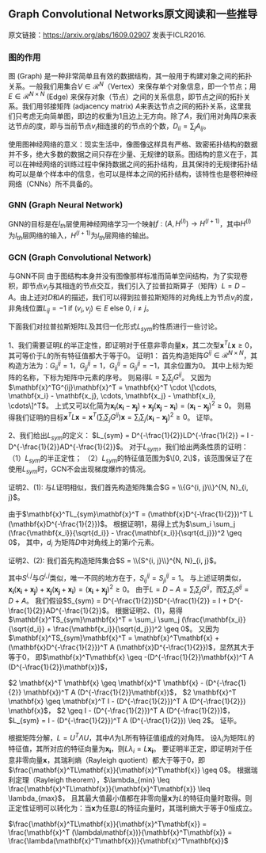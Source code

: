 ## Graph Convolutional Networks原文阅读和一些推导

原文链接：https://arxiv.org/abs/1609.02907 发表于ICLR2016.

<head>
    <script <script type="text/javascript" async
        src="https://cdnjs.cloudflare.com/ajax/libs/mathjax/2.7.1/MathJax.js?config=TeX-AMS-MML_HTMLorMML">
    </script>
    <script type="text/x-mathjax-config">
        MathJax.Hub.Config({
            tex2jax: {
            skipTags: ['script', 'noscript', 'style', 'textarea', 'pre'],
            inlineMath: [['$','$']]
            }
        });
    </script>
</head>

### 图的作用

图 (Graph) 是一种非常简单且有效的数据结构，其一般用于构建对象之间的拓扑关系。一般我们用集合$V \in \mathcal{R}^{N}$（Vertex）来保存单个对象信息，即一个节点；用$E \in \mathcal{R}^{N \times N}$ (Edge) 来保存对象（节点）之间的关系信息，即节点之间的拓扑关系。我们用邻接矩阵 (adjacency matrix) $A$来表达节点之间的拓扑关系，这里我们只考虑无向简单图，即边的权重为1且边上无方向。除了$A$，我们用对角阵$D$来表达节点的度，即与当前节点$v_i$相连接的的节点的个数，$D_{ii} = \sum_{j} A_{ij}$。

使用图神经网络的意义：现实生活中，像图像这样具有严格、致密拓扑结构的数据并不多，绝大多数的数据之间只存在少量、无规律的联系。图结构的意义在于，其可以在神经网络的训练过程中保持数据之间的拓扑结构，且其保持的无规律拓扑结构可以是单个样本中的信息，也可以是样本之间的拓扑结构，该特性也是卷积神经网络（CNNs）所不具备的。

### GNN (Graph Neural Network)

GNN的目标是在$l_{th}$层使用神经网络学习一个映射$f: (A, H^{(l)}) \rightarrow H^{(l+1)}$，其中$H^{(l)}$为$l_{th}$层网络的输入，$H^{(l+1)}$为$l_{th}$层网络的输出。

### GCN (Graph Convolutional Network)
与GNN不同
由于图结构本身并没有图像那样标准而简单空间结构，为了实现卷积，即节点$v_i$与其相连的节点交互，我们引入了拉普拉斯算子（矩阵）$L = D - A$。由上述对$D$和$A$的描述，我们可以得到拉普拉斯矩阵的对角线上为节点$v_i$的度，非角线位置$L_{ij} = -1$ if $(v_i, v_j) \in E$ else 0, $i \neq j$。

下面我们对拉普拉斯矩阵$L$及其归一化形式$L_{sym}$的性质进行一些讨论。

1、我们需要证明$L$的半正定性，即证明对于任意非零向量$\mathbf{x}$，其二次型$\mathbf{x}^T L \mathbf{x} \geq 0$，
其可等价于$L$的所有特征值都大于等于0。
证明1：
首先构造矩阵$G^{ij} \in \mathcal{R}^{N \times N}$，其构造方法为：$G_{ii}^{ij} = 1$，$G_{jj}^{ij} = 1$，$G_{ij}^{ij} = G_{ji}^{ij} = -1$，其余位置为0。
其中上标为矩阵的名称，下标为矩阵中元素的序号。
则易得$L = \sum_i \sum_j G^{ij}$。
又因为$\mathbf{x}^TG^{ij}\mathbf{x}^T = \mathbf{x}^T \cdot \[\cdots, \mathbf{x_i} - \mathbf{x_j}, \cdots, \mathbf{x_j} - \mathbf{x_i}, \cdots\]^T$。
上式又可以化简为$\mathbf{x_i}(\mathbf{x_i} - \mathbf{x_j}) + \mathbf{x_j}(\mathbf{x_j} - \mathbf{x_i}) = (\mathbf{x_i} - \mathbf{x_j})^2 \geq 0$。
则易得我们证明的目标$\mathbf{x}^T L \mathbf{x} = \mathbf{x}^T (\sum_i \sum_j G^{ij}) \mathbf{x} = \sum_i \sum_j (\mathbf{x_i} - \mathbf{x_j})^2 \geq 0$。
证毕。

2、我们给出$L_{sym}$的定义：
$L_{sym} = D^{-\frac{1}{2}}LD^{-\frac{1}{2}} = I - D^{-\frac{1}{2}}AD^{-\frac{1}{2}}$。
对于$L_{sym}$，我们给出两条性质的证明：
（1）$L_{sym}$的半正定性；
（2）$L_{sym}$的特征值范围为$\[0, 2\]$，该范围保证了在使用$L_{sym}$时，GCN不会出现梯度爆炸的情况。

证明2、(1):
与$L$证明相似，我们首先构造矩阵集合$G = \\{G^{i, j}\\}^{N, N}_{i, j}$。

由于$\mathbf{x}^TL_{sym}\mathbf{x}^T = (\mathbf{x}D^{-\frac{1}{2}})^T L (\mathbf{x}D^{-\frac{1}{2}})$。
根据证明1，易得上式为$\sum_i \sum_j (\frac{\mathbf{x_i}}{\sqrt{d_i}} - \frac{\mathbf{x_i}}{\sqrt{d_j}})^2 \geq 0$，
其中，$d_i$ 为矩阵$D$中对角线上的第$i$个元素。

证明2、(2):
我们首先构造矩阵集合$S = \\{S^{i, j}\\}^{N, N}_{i, j}$。

其中$S^{i, j}$与$G^{i, j}$类似，唯一不同的地方在于，$S_{ij}^{ij} = S_{ji}^{ij} = 1$。
与上述证明类似，$\mathbf{x_i}(\mathbf{x_i} + \mathbf{x_j}) + \mathbf{x_j}(\mathbf{x_j} + \mathbf{x_i}) = (\mathbf{x_i} + \mathbf{x_j})^2 \geq 0$。
由于$L = D - A = \sum_i \sum_j G^{ij}$，而$\sum_i \sum_j S^{ij} = D + A$。
我们假设$S_{sym} = D^{-\frac{1}{2}}SD^{-\frac{1}{2}} = I + D^{-\frac{1}{2}}AD^{-\frac{1}{2}}$。
根据证明2、(1)，易得$\mathbf{x}^TS_{sym}\mathbf{x}^T = \sum_i \sum_j (\frac{\mathbf{x_i}}{\sqrt{d_i}} + \frac{\mathbf{x_i}}{\sqrt{d_j}})^2 \geq 0$。
又因为$\mathbf{x}^TS_{sym}\mathbf{x}^T = \mathbf{x}^T\mathbf{x} + (\mathbf{x}D^{-\frac{1}{2}})^T A (\mathbf{x}D^{-\frac{1}{2}})$，显然其大于等于0，
即$\mathbf{x}^T\mathbf{x} \geq -(D^{-\frac{1}{2}}\mathbf{x})^T A (D^{-\frac{1}{2}}\mathbf{x})$，

$2 \mathbf{x}^T \mathbf{x} \geq \mathbf{x}^T \mathbf{x} - (D^{-\frac{1}{2}} \mathbf{x})^T A (D^{-\frac{1}{2}}\mathbf{x})$，
$2 \mathbf{x}^T \mathbf{x} \geq \mathbf{x}^T I - (D^{-\frac{1}{2}})^T A (D^{-\frac{1}{2}}) \mathbf{x}$，
$2 \geq I - (D^{-\frac{1}{2}})^T A (D^{-\frac{1}{2}})$，
$L_{sym} = I - (D^{-\frac{1}{2}})^T A (D^{-\frac{1}{2}}) \leq 2$。
证毕。

根据矩阵分解，$L = U^T \Lambda U$，其中$\Lambda$为L所有特征值组成的对角阵。
设$\lambda_i$为矩阵$L$的特征值，其所对应的特征向量为$\mathbf{x_i}$，则$L\lambda_i = L\mathbf{x_i}$。
要证明半正定，即证明对于任意非零向量$\mathbf{x}$，其瑞利熵（Rayleigh quotient）都大于等于0，即$\frac{\mathbf{x}^TL\mathbf{x}}{\mathbf{x}^T\mathbf{x}} \geq 0$。
根据瑞利定理（Rayleigh theorem），$\lambda_{min} \leq \frac{\mathbf{x}^TL\mathbf{x}}{\mathbf{x}^T\mathbf{x}} \leq \lambda_{max}$，
且其最大值最小值都在非零向量$\mathbf{x}$为$L$的特征向量时取得。则正定性证明可以转化为：当$\mathbf{x}$为任意$L$的特征向量时，其瑞利熵大于等于0恒成立。

$\frac{\mathbf{x}^TL\mathbf{x}}{\mathbf{x}^T\mathbf{x}} = \frac{\mathbf{x}^T (\lambda\mathbf{x})}{\mathbf{x}^T\mathbf{x}} = \frac{\lambda(\mathbf{x}^T\mathbf{x})}{\mathbf{x}^T\mathbf{x}}$
